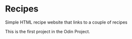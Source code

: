 # Recipes
Simple HTML recipe website that links to a couple of recipes 

This is the first project in the Odin Project.